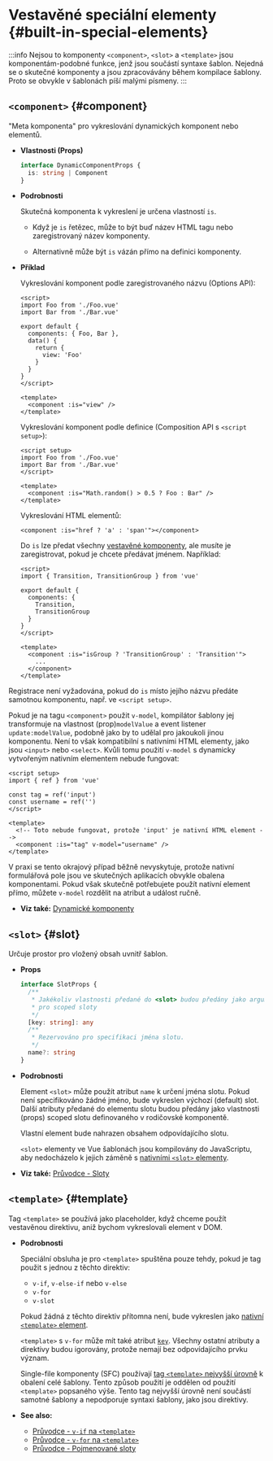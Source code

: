 # Vestavěné speciální elementy {#built-in-special-elements}

:::info Nejsou to komponenty
`<component>`, `<slot>` a `<template>` jsou komponentám-podobné funkce, jenž jsou součástí syntaxe šablon. Nejedná se o skutečné komponenty a jsou zpracovávány během kompilace šablony. Proto se obvykle v šablonách píší malými písmeny.
:::

## `<component>` {#component}

"Meta komponenta" pro vykreslování dynamických komponent nebo elementů.

- **Vlastnosti (Props)**

  ```ts
  interface DynamicComponentProps {
    is: string | Component
  }
  ```

- **Podrobnosti**

  Skutečná komponenta k vykreslení je určena vlastností `is`.

  - Když je `is` řetězec, může to být buď název HTML tagu nebo zaregistrovaný název komponenty.

  - Alternativně může být `is` vázán přímo na definici komponenty.

- **Příklad**

  Vykreslování komponent podle zaregistrovaného názvu (Options API):

  ```vue
  <script>
  import Foo from './Foo.vue'
  import Bar from './Bar.vue'

  export default {
    components: { Foo, Bar },
    data() {
      return {
        view: 'Foo'
      }
    }
  }
  </script>

  <template>
    <component :is="view" />
  </template>
  ```

  Vykreslování komponent podle definice (Composition API s `<script setup>`):

  ```vue
  <script setup>
  import Foo from './Foo.vue'
  import Bar from './Bar.vue'
  </script>

  <template>
    <component :is="Math.random() > 0.5 ? Foo : Bar" />
  </template>
  ```

  Vykreslování HTML elementů:

  ```vue-html
  <component :is="href ? 'a' : 'span'"></component>
  ```

  Do `is` lze předat všechny [vestavěné komponenty](./built-in-components), ale musíte je zaregistrovat, pokud je chcete předávat jménem. Například:

  ```vue
  <script>
  import { Transition, TransitionGroup } from 'vue'

  export default {
    components: {
      Transition,
      TransitionGroup
    }
  }
  </script>

  <template>
    <component :is="isGroup ? 'TransitionGroup' : 'Transition'">
      ...
    </component>
  </template>
  ```

Registrace není vyžadována, pokud do `is` místo jejího názvu předáte samotnou komponentu, např. ve `<script setup>`.

Pokud je na tagu `<component>` použit `v-model`, kompilátor šablony jej transformuje na vlastnost (prop)`modelValue` a event listener `update:modelValue`, podobně jako by to udělal pro jakoukoli jinou komponentu. Není to však kompatibilní s nativními HTML elementy, jako jsou `<input>` nebo `<select>`. Kvůli tomu použití `v-model` s dynamicky vytvořeným nativním elementem nebude fungovat:

```vue
<script setup>
import { ref } from 'vue'

const tag = ref('input')
const username = ref('')
</script>

<template>
  <!-- Toto nebude fungovat, protože 'input' je nativní HTML element -->
  <component :is="tag" v-model="username" />
</template>
```

V praxi se tento okrajový případ běžně nevyskytuje, protože nativní formulářová pole jsou ve skutečných aplikacích obvykle obalena komponentami. Pokud však skutečně potřebujete použít nativní element přímo, můžete `v-model` rozdělit na atribut a událost ručně.

- **Viz také:** [Dynamické komponenty](/guide/essentials/component-basics#dynamic-components)

## `<slot>` {#slot}

Určuje prostor pro vložený obsah uvnitř šablon.

- **Props** 

  ```ts
  interface SlotProps {
    /**
     * Jakékoliv vlastnosti předané do <slot> budou předány jako argumenty
     * pro scoped sloty
     */
    [key: string]: any
    /**
     * Rezervováno pro specifikaci jména slotu.
     */
    name?: string
  }
  ```

- **Podrobnosti**

  Element `<slot>` může použít atribut `name` k určení jména slotu. Pokud není specifikováno žádné jméno, bude vykreslen výchozí (default) slot. Další atributy předané do elementu slotu budou předány jako vlastnosti (props) scoped slotu definovaného v rodičovské komponentě.

  Vlastní element bude nahrazen obsahem odpovídajícího slotu.

  `<slot>` elementy ve Vue šablonách jsou kompilovány do JavaScriptu, aby nedocházelo k jejich záměně s [nativními `<slot>` elementy](https://developer.mozilla.org/en-US/docs/Web/HTML/Element/slot).

- **Viz také:** [Průvodce - Sloty](/guide/components/slots)

## `<template>` {#template}

Tag `<template>` se používá jako placeholder, když chceme použít vestavěnou direktivu, aniž bychom vykreslovali element v DOM.

- **Podrobnosti**

  Speciální obsluha je pro `<template>` spuštěna pouze tehdy, pokud je tag použit s jednou z těchto direktiv:

  - `v-if`, `v-else-if` nebo `v-else`
  - `v-for`
  - `v-slot`

  Pokud žádná z těchto direktiv přítomna není, bude vykreslen jako [nativní `<template>` element](https://developer.mozilla.org/en-US/docs/Web/HTML/Element/template).

  `<template>` s `v-for` může mít také atribut [`key`](/api/built-in-special-attributes#key). Všechny ostatní atributy a direktivy budou igorovány, protože nemají bez odpovídajícího prvku význam.

  Single-file komponenty (SFC) používají [tag `<template>` nejvyšší úrovně](/api/sfc-spec#language-blocks) k obalení celé šablony. Tento způsob použití je oddělen od použití `<template>` popsaného výše. Tento tag nejvyšší úrovně není součástí samotné šablony a nepodporuje syntaxi šablony, jako jsou direktivy.

- **See also:**
  - [Průvodce - `v-if` na `<template>`](/guide/essentials/conditional#v-if-on-template)
  - [Průvodce - `v-for` na `<template>`](/guide/essentials/list#v-for-on-template)
  - [Průvodce - Pojmenované sloty](/guide/components/slots#named-slots)
